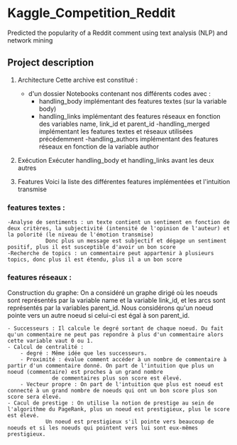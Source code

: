 # Kaggle_Competition_Reddit
Predicted the popularity of a Reddit comment using text analysis (NLP) and network mining

## Project description

1. Architecture
Cette archive est constitué :
	- d'un dossier Notebooks contenant nos différents codes avec :
		- handling_body implémentant des features textes (sur la variable body)
		- handling_links implémentant des features réseaux en fonction des variables name, link_id et parent_id
		-handling_merged implémentant les features textes et réseaux utilisées précédemment
		-handling_authors implémentant des features réseaux en fonction de la variable author
	

2. Exécution
	Exécuter handling_body et handling_links avant les deux autres

3. Features
Voici la liste des différentes features implémentées et l'intuition transmise

### features textes :
	-Analyse de sentiments : un texte contient un sentiment en fonction de deux critères, la subjectivité (intensité de l'opinion de l'auteur) et la polorité (le niveau de l'émotion transmise)
				Donc plus un message est subjectif et dégage un sentiment positif, plus il est susceptible d'avoir un bon score
	-Recherche de topics : un commentaire peut appartenir à plusieurs topics, donc plus il est étendu, plus il a un bon score

### features réseaux :

Construction du graphe: On a considéré un graphe dirigé où les noeuds sont représentés par la variable name et la variable link_id, et les arcs sont représentés par la variables parent_id. 
			Nous considérons qu'un noeud pointe vers un autre noeud si celui-ci est égal à son parent_id. 
	
	- Successeurs : Il calcule le degré sortant de chaque noeud. Du fait qu'un commentaire ne peut pas repondre à plus d'un commentaire alors cette variable vaut 0 ou 1. 
	- Calcul de centralité :
		- degré : Même idée que les successeurs.
		- Proximité : évalue comment accéder à un nombre de commentaire à partir d'un commentaire donné. On part de l'intuition que plus un noeud (commentaire) est proches à un grand nombre 
		 	      de commentaires plus son score est élevé. 
		- Vecteur propre : On part de l'intuition que plus est noeud est connecté à un grand nombre de noeuds qui ont un bon score plus son score sera élevé. 
	- Cacul de prestige : On utilise la notion de prestige au sein de l'algorithme du PageRank, plus un noeud est prestigieux, plus le score est élevé.
				Un noeud est prestigieux s'il pointe vers beaucoup de noeuds et si les noeuds qui pointent vers lui sont eux-mêmes prestigieux.
	
